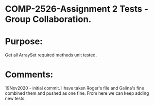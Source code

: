 # COMP-2526-Assignment 2 Tests - Group Collaboration.

# Purpose:
Get all ArraySet required methods unit tested.
# Comments:
19Nov2020 - initial commit. I have taken Roger's file and Galina's fine\
			combined them and pushed as one fine. From here we can keep adding new tests.
